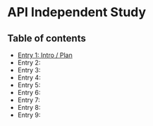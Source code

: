 # API Independent Study

## Table of contents

+ [Entry 1: Intro / Plan](entries/entry01-plan.md)
+ Entry 2:
+ Entry 3: 
+ Entry 4: 
+ Entry 5: 
+ Entry 6: 
+ Entry 7: 
+ Entry 8: 
+ Entry 9: 
